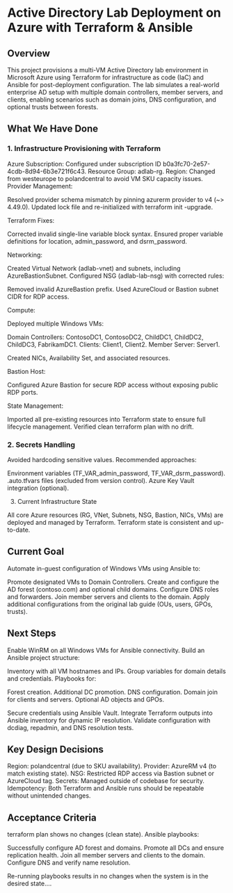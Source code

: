 # Active Directory Lab Deployment on Azure with Terraform &amp; Ansible
## Overview
This project provisions a multi-VM Active Directory lab environment in Microsoft Azure using Terraform for infrastructure as code (IaC) and Ansible for post-deployment configuration. The lab simulates a real-world enterprise AD setup with multiple domain controllers, member servers, and clients, enabling scenarios such as domain joins, DNS configuration, and optional trusts between forests.

## What We Have Done
### 1. Infrastructure Provisioning with Terraform

Azure Subscription: Configured under subscription ID b0a3fc70-2e57-4cdb-8d94-6b3e721f6c43.
Resource Group: adlab-rg.
Region: Changed from westeurope to polandcentral to avoid VM SKU capacity issues.
Provider Management:

Resolved provider schema mismatch by pinning azurerm provider to v4 (~&gt; 4.49.0).
Updated lock file and re-initialized with terraform init -upgrade.


Terraform Fixes:

Corrected invalid single-line variable block syntax.
Ensured proper variable definitions for location, admin_password, and dsrm_password.


Networking:

Created Virtual Network (adlab-vnet) and subnets, including AzureBastionSubnet.
Configured NSG (adlab-lab-nsg) with corrected rules:

Removed invalid AzureBastion prefix.
Used AzureCloud or Bastion subnet CIDR for RDP access.




Compute:

Deployed multiple Windows VMs:

Domain Controllers: ContosoDC1, ContosoDC2, ChildDC1, ChildDC2, ChildDC3, FabrikamDC1.
Clients: Client1, Client2.
Member Server: Server1.


Created NICs, Availability Set, and associated resources.


Bastion Host:

Configured Azure Bastion for secure RDP access without exposing public RDP ports.


State Management:

Imported all pre-existing resources into Terraform state to ensure full lifecycle management.
Verified clean terraform plan with no drift.




### 2. Secrets Handling

Avoided hardcoding sensitive values.
Recommended approaches:

Environment variables (TF_VAR_admin_password, TF_VAR_dsrm_password).
.auto.tfvars files (excluded from version control).
Azure Key Vault integration (optional).






          
            
          
        
  
        
    

3. Current Infrastructure State

All core Azure resources (RG, VNet, Subnets, NSG, Bastion, NICs, VMs) are deployed and managed by Terraform.
Terraform state is consistent and up-to-date.


## Current Goal
Automate in-guest configuration of Windows VMs using Ansible to:

Promote designated VMs to Domain Controllers.
Create and configure the AD forest (contoso.com) and optional child domains.
Configure DNS roles and forwarders.
Join member servers and clients to the domain.
Apply additional configurations from the original lab guide (OUs, users, GPOs, trusts).


## Next Steps

Enable WinRM on all Windows VMs for Ansible connectivity.
Build an Ansible project structure:

Inventory with all VM hostnames and IPs.
Group variables for domain details and credentials.
Playbooks for:

Forest creation.
Additional DC promotion.
DNS configuration.
Domain join for clients and servers.
Optional AD objects and GPOs.




Secure credentials using Ansible Vault.
Integrate Terraform outputs into Ansible inventory for dynamic IP resolution.
Validate configuration with dcdiag, repadmin, and DNS resolution tests.


## Key Design Decisions

Region: polandcentral (due to SKU availability).
Provider: AzureRM v4 (to match existing state).
NSG: Restricted RDP access via Bastion subnet or AzureCloud tag.
Secrets: Managed outside of codebase for security.
Idempotency: Both Terraform and Ansible runs should be repeatable without unintended changes.


## Acceptance Criteria

terraform plan shows no changes (clean state).
Ansible playbooks:

Successfully configure AD forest and domains.
Promote all DCs and ensure replication health.
Join all member servers and clients to the domain.
Configure DNS and verify name resolution.


Re-running playbooks results in no changes when the system is in the desired state.…
        